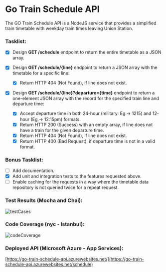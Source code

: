 # Go Train Schedule API
The GO Train Schedule API is a NodeJS service that provides a simplified train timetable with weekday train times leaving Union Station. 

### Tasklist:
- [x] Design **GET /schedule** endpoint to return the entire timetable as a JSON array.

- [x] Design **GET /schedule/{line}** endpoint to return a JSON array with the timetable for a specific line:
  - [x] Return HTTP 404 (Not Found), if line does not exist.
  
- [x] Design **GET /schedule/{line}?departure={time}** endpoint to return a one-element JSON array with the record for the specified train line and departure time: 
  - [x] Accept departure time in both 24-hour (military: Eg.-> 1215) and 12-hour (Eg.-> 12:15pm) formats.
  - [x] Return HTTP 200 (Success) with an empty array, if line does not have a train for the given departure time.
  - [x] Return HTTP 404 (Not Found), if line does not exist.
  - [x] Return HTTP 400 (Bad Request), if departure time is not in a valid format.
  
### Bonus Tasklist:
- [ ] Add documentation.
- [x] Add unit and integration tests to the features requested above.
- [ ] Enable caching for the requests in a way where the timetable data repository is not queried twice for a repeat request.

### Test Results (Mocha and Chai):

![testCases](https://user-images.githubusercontent.com/32465357/234899244-0c1b6885-f655-4a27-a613-3260289c6c54.png)

### Code Coverage (nyc - Istanbul):

![codeCoverage](https://user-images.githubusercontent.com/32465357/234899686-8f4767c8-5966-4e2e-86f6-7b729edb07df.png)

### Deployed API (Microsoft Azure - App Services):

[https://go-train-schedule-api.azurewebsites.net/](https://go-train-schedule-api.azurewebsites.net/schedule)


